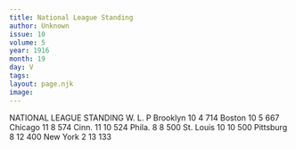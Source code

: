 ```yaml
---
title: National League Standing
author: Unknown
issue: 10
volume: 5
year: 1916
month: 19
day: V
tags:
layout: page.njk
image:
---
```

NATIONAL LEAGUE STANDING   			W. L. P   Brooklyn		10  4 714   Boston		10  5 667   Chicago		11  8 574   Cinn.			11 10 524   Phila.		 8   8  500   St. Louis		10 10 500   Pittsburg		 8  12 400   New York		 2  13 133   




